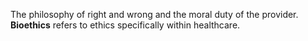 The philosophy of right and wrong and the moral duty of the provider.
**Bioethics** refers to ethics specifically within healthcare.